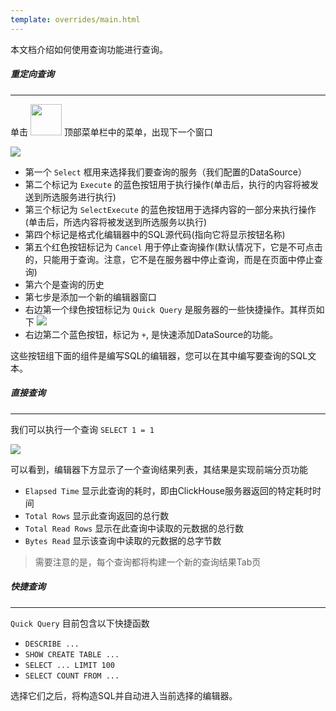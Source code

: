 ```yaml
---
template: overrides/main.html
---
```


本文档介绍如何使用查询功能进行查询。

##### 重定向查询

---
单击 <img src="http://images.edurt.io/2021/09/26/16326372138778.jpg" width="50" /> 顶部菜单栏中的菜单，出现下一个窗口

![](http://images.edurt.io/2021/09/26/16326381423772.jpg)

- 第一个 `Select` 框用来选择我们要查询的服务（我们配置的DataSource）
- 第二个标记为 `Execute` 的蓝色按钮用于执行操作(单击后，执行的内容将被发送到所选服务进行执行)
- 第三个标记为 `SelectExecute` 的蓝色按钮用于选择内容的一部分来执行操作(单击后，所选内容将被发送到所选服务以执行)
- 第四个标记是格式化编辑器中的SQL源代码(指向它将显示按钮名称)
- 第五个红色按钮标记为 `Cancel` 用于停止查询操作(默认情况下，它是不可点击的，只能用于查询。注意，它不是在服务器中停止查询，而是在页面中停止查询)
- 第六个是查询的历史
- 第七步是添加一个新的编辑器窗口
- 右边第一个绿色按钮标记为 `Quick Query` 是服务器的一些快捷操作。其样页如下
  ![](http://images.edurt.io/2021/09/26/16326391062508.jpg)
- 右边第二个蓝色按钮，标记为 `+`, 是快速添加DataSource的功能。

这些按钮组下面的组件是编写SQL的编辑器，您可以在其中编写要查询的SQL文本。

##### 直接查询

---

我们可以执行一个查询 `SELECT 1 = 1`

![](http://images.edurt.io/2021/09/26/16326393140587.jpg)

可以看到，编辑器下方显示了一个查询结果列表，其结果是实现前端分页功能

- `Elapsed Time` 显示此查询的耗时，即由ClickHouse服务器返回的特定耗时时间
- `Total Rows` 显示此查询返回的总行数
- `Total Read Rows` 显示在此查询中读取的元数据的总行数
- `Bytes Read` 显示该查询中读取的元数据的总字节数

> 需要注意的是，每个查询都将构建一个新的查询结果Tab页

##### 快捷查询

---

`Quick Query` 目前包含以下快捷函数

- `DESCRIBE ...`
- `SHOW CREATE TABLE ...`
- `SELECT ... LIMIT 100`
- `SELECT COUNT FROM ...`

选择它们之后，将构造SQL并自动进入当前选择的编辑器。
